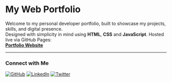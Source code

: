 # My Web Portfolio

Welcome to my personal developer portfolio, built to showcase my projects, skills, and digital presence.  
Designed with simplicity in mind using **HTML**, **CSS** and **JavaScript**.
Hosted live via GitHub Pages:  
**[Portfolio Website](https://jpaic.github.io/portfolio-website)**

---

### Connect with Me
[![GitHub](https://img.shields.io/badge/GitHub-jpaic-181717?logo=github)](https://github.com/jpaic) [![LinkedIn](https://img.shields.io/badge/LinkedIn-JovanPaic-0077B5?logo=linkedin&logoColor=white)](https://www.linkedin.com/in/jovan-paić-4582052a0) [![Twitter](https://img.shields.io/badge/X-@jovanpaic-1DA1F2?logo=twitter&logoColor=white)](https://x.com/jovanpaic)




